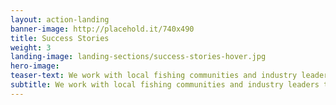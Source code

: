 ```yaml
---
layout: action-landing
banner-image: http://placehold.it/740x490
title: Success Stories
weight: 3
landing-image: landing-sections/success-stories-hover.jpg
hero-image:
teaser-text: We work with local fishing communities and industry leaders to improve fisheries with sustainability concerns. These stories describe the successes we’ve had developing, implementing, and supporting improvement projects and the problems that are being addressed as a result of these efforts. 
subtitle: We work with local fishing communities and industry leaders to improve fisheries with sustainability concerns. These stories describe the successes we’ve had developing, implementing, and supporting improvement projects and the problems that are being addressed as a result of these efforts. 
---
```

